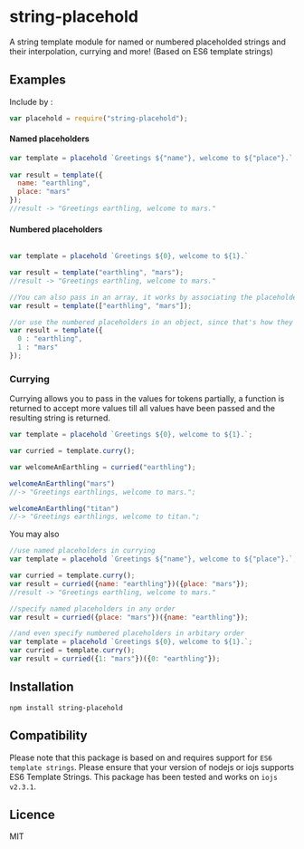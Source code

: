 # string-placehold

A string template module for named or numbered placeholded strings and their interpolation, currying and more! (Based on ES6 template strings)

## Examples

Include by : 
```js
var placehold = require("string-placehold");
```

#### Named placeholders

```js
var template = placehold `Greetings ${"name"}, welcome to ${"place"}.`
 
var result = template({
  name: "earthling",
  place: "mars"
});
//result -> "Greetings earthling, welcome to mars."

```

#### Numbered placeholders
```js

var template = placehold `Greetings ${0}, welcome to ${1}.`

var result = template("earthling", "mars");
//result -> "Greetings earthling, welcome to mars."

//You can also pass in an array, it works by associating the placeholder with the array element on the index
var result = template(["earthling", "mars"]);

//or use the numbered placeholders in an object, since that's how they are treated internally
var result = template({
  0 : "earthling",
  1 : "mars"
});

```

### Currying

Currying allows you to pass in the values for tokens partially, a function is returned to accept more values till all values have been passed and the resulting string is returned.

```js
var template = placehold `Greetings ${0}, welcome to ${1}.`;

var curried = template.curry();

var welcomeAnEarthling = curried("earthling");

welcomeAnEarthling("mars")
//-> "Greetings earthlings, welcome to mars.";

welcomeAnEarthling("titan")
//-> "Greetings earthlings, welcome to titan.";
```

You may also

```js
//use named placeholders in currying
var template = placehold `Greetings ${"name"}, welcome to ${"place"}.`;

var curried = template.curry();
var result = curried({name: "earthling"})({place: "mars"});
//result -> "Greetings earthling, welcome to mars."

//specify named placeholders in any order
var result = curried({place: "mars"})({name: "earthling"});

//and even specify numbered placeholders in arbitary order
var template = placehold `Greetings ${0}, welcome to ${1}.`;
var curried = template.curry();
var result = curried({1: "mars"})({0: "earthling"});
```

## Installation

`npm install string-placehold`

## Compatibility

Please note that this package is based on and requires support for `ES6 template strings`. Please ensure that your version of nodejs or iojs supports ES6 Template Strings. This package has been tested and works on `iojs v2.3.1`.

## Licence

MIT